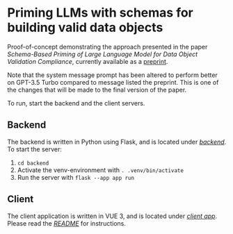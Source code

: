 # Priming LLMs with schemas for building valid data objects

Proof-of-concept demonstrating the approach presented in the paper *Schema-Based Priming of Large Language Model for Data Object Validation
Compliance*, currently available as a [preprint](https://).

Note that the system message prompt has been altered to perform better on GPT-3.5 Turbo compared to message listed the preprint. This is one of the changes that will be made to the final version of the paper.

To run, start the backend and the client servers.

## Backend
The backend is written in Python using Flask, and is located under *[backend](backend/)*. To start the server:

1. `cd backend`
2. Activate the venv-environment with `. .venv/bin/activate`
3. Run the server with `flask --app app run`

## Client
The client application is written in VUE 3, and is located under
*[client app](client-app/)*. Please read the *[README](client-app/README.md)*
for instructions.
